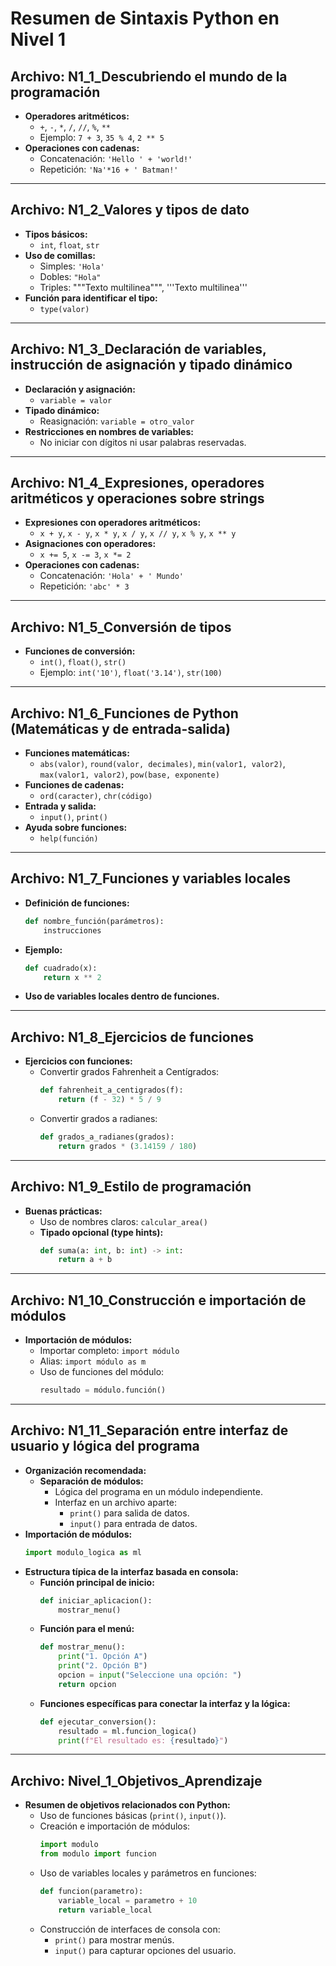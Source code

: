 
# Resumen de Sintaxis Python en Nivel 1

## **Archivo: N1_1_Descubriendo el mundo de la programación**
- **Operadores aritméticos:**
  - `+`, `-`, `*`, `/`, `//`, `%`, `**`
  - Ejemplo: `7 + 3`, `35 % 4`, `2 ** 5`
- **Operaciones con cadenas:**
  - Concatenación: `'Hello ' + 'world!'`
  - Repetición: `'Na'*16 + ' Batman!'`

---

## **Archivo: N1_2_Valores y tipos de dato**
- **Tipos básicos:**
  - `int`, `float`, `str`
- **Uso de comillas:**
  - Simples: `'Hola'`
  - Dobles: `"Hola"`
  - Triples: """Texto multilinea""", '''Texto multilinea'''
- **Función para identificar el tipo:**
  - `type(valor)`

---

## **Archivo: N1_3_Declaración de variables, instrucción de asignación y tipado dinámico**
- **Declaración y asignación:**
  - `variable = valor`
- **Tipado dinámico:**
  - Reasignación: `variable = otro_valor`
- **Restricciones en nombres de variables:**
  - No iniciar con dígitos ni usar palabras reservadas.

---

## **Archivo: N1_4_Expresiones, operadores aritméticos y operaciones sobre strings**
- **Expresiones con operadores aritméticos:**
  - `x + y`, `x - y`, `x * y`, `x / y`, `x // y`, `x % y`, `x ** y`
- **Asignaciones con operadores:**
  - `x += 5`, `x -= 3`, `x *= 2`
- **Operaciones con cadenas:**
  - Concatenación: `'Hola' + ' Mundo'`
  - Repetición: `'abc' * 3`

---

## **Archivo: N1_5_Conversión de tipos**
- **Funciones de conversión:**
  - `int()`, `float()`, `str()`
  - Ejemplo: `int('10')`, `float('3.14')`, `str(100)`

---

## **Archivo: N1_6_Funciones de Python (Matemáticas y de entrada-salida)**
- **Funciones matemáticas:**
  - `abs(valor)`, `round(valor, decimales)`, `min(valor1, valor2)`, `max(valor1, valor2)`, `pow(base, exponente)`
- **Funciones de cadenas:**
  - `ord(caracter)`, `chr(código)`
- **Entrada y salida:**
  - `input()`, `print()`
- **Ayuda sobre funciones:**
  - `help(función)`

---

## **Archivo: N1_7_Funciones y variables locales**
- **Definición de funciones:**
  ```python
  def nombre_función(parámetros):
      instrucciones
  ```
- **Ejemplo:**
  ```python
  def cuadrado(x):
      return x ** 2
  ```
- **Uso de variables locales dentro de funciones.**

---

## **Archivo: N1_8_Ejercicios de funciones**
- **Ejercicios con funciones:**
  - Convertir grados Fahrenheit a Centígrados:
    ```python
    def fahrenheit_a_centigrados(f):
        return (f - 32) * 5 / 9
    ```
  - Convertir grados a radianes:
    ```python
    def grados_a_radianes(grados):
        return grados * (3.14159 / 180)
    ```

---

## **Archivo: N1_9_Estilo de programación**
- **Buenas prácticas:**
  - Uso de nombres claros: `calcular_area()`
  - **Tipado opcional (type hints):**
    ```python
    def suma(a: int, b: int) -> int:
        return a + b
    ```

---

## **Archivo: N1_10_Construcción e importación de módulos**
- **Importación de módulos:**
  - Importar completo: `import módulo`
  - Alias: `import módulo as m`
  - Uso de funciones del módulo:
    ```python
    resultado = módulo.función()
    ```

---

## **Archivo: N1_11_Separación entre interfaz de usuario y lógica del programa**
- **Organización recomendada:**
  - **Separación de módulos:**
    - Lógica del programa en un módulo independiente.
    - Interfaz en un archivo aparte:
      - `print()` para salida de datos.
      - `input()` para entrada de datos.
- **Importación de módulos:**
  ```python
  import modulo_logica as ml
  ```
- **Estructura típica de la interfaz basada en consola:**
  - **Función principal de inicio:**
    ```python
    def iniciar_aplicacion():
        mostrar_menu()
    ```
  - **Función para el menú:**
    ```python
    def mostrar_menu():
        print("1. Opción A")
        print("2. Opción B")
        opcion = input("Seleccione una opción: ")
        return opcion
    ```
  - **Funciones específicas para conectar la interfaz y la lógica:**
    ```python
    def ejecutar_conversion():
        resultado = ml.funcion_logica()
        print(f"El resultado es: {resultado}")
    ```

---

## **Archivo: Nivel_1_Objetivos_Aprendizaje**
- **Resumen de objetivos relacionados con Python:**
  - Uso de funciones básicas (`print()`, `input()`).
  - Creación e importación de módulos:
    ```python
    import modulo
    from modulo import funcion
    ```
  - Uso de variables locales y parámetros en funciones:
    ```python
    def funcion(parametro):
        variable_local = parametro + 10
        return variable_local
    ```
  - Construcción de interfaces de consola con:
    - `print()` para mostrar menús.
    - `input()` para capturar opciones del usuario.
